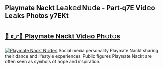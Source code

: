 ## Playmate Nackt Le𝚊k𝚎d N𝚞𝚍e - Part-q7E Vid𝚎o Le𝚊ks Photos y7EKt

# <h2><a href="http://fb3k1q.evod.top/?m=Playmate+Nackt">🔗 👉🔴 Playmate Nackt Vid𝚎o Ph𝚘t𝚘s</a></h2>

[![Playmate Nackt N𝚞d𝚎s](https://i.imgur.com/8V9OHl7.gif)](http://fb3k1q.evod.top/?m=Playmate+Nackt)
Social media personality Playmate Nackt sharing their dance and lifestyle experiences. Public figures Playmate Nackt are often seen as symbols of hope and inspiration. 
